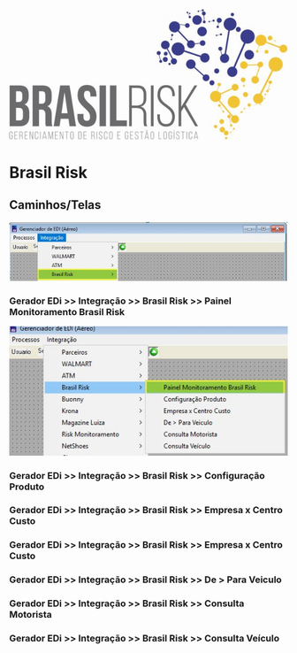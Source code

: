 <!-- TITLE: Integração Brasil Risk -->
<!-- SUBTITLE: O sistema ESL possui integração via web service com o serviço de monitoramento Brasil Risk. -->
![Logo Final 2](/uploads/logo-final-2.jpg "Logo Final 2")

# Brasil Risk
## Caminhos/Telas
![Menu](/uploads/menu.jpg "Menu")

### Gerador EDi >> Integração >> Brasil Risk >> Painel Monitoramento Brasil Risk
![Painelmonitoramento](/uploads/painelmonitoramento.jpg "Painelmonitoramento")

### Gerador EDi >> Integração >> Brasil Risk >> Configuração Produto

### Gerador EDi >> Integração >> Brasil Risk >> Empresa x Centro Custo
### Gerador EDi >> Integração >> Brasil Risk >> Empresa x Centro Custo
### Gerador EDi >> Integração >> Brasil Risk >> De > Para Veiculo 
### Gerador EDi >> Integração >> Brasil Risk >> Consulta Motorista
### Gerador EDi >> Integração >> Brasil Risk >> Consulta Veículo
